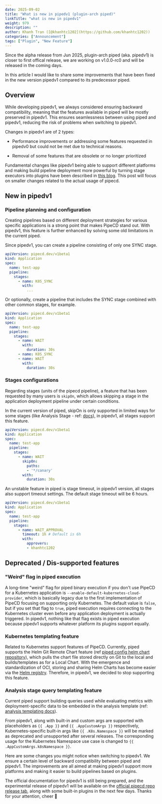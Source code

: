 ```yaml
---
date: 2025-09-02
title: "What is new in pipedv1 (plugin-arch piped)"
linkTitle: "what is new in pipedv1"
weight: 979
description: ""
author: Khanh Tran ([@khanhtc1202](https://github.com/khanhtc1202))
categories: ["Announcement"]
tags: ["Plugin", "New Feature"]
---
```


Since the alpha release from Jun 2025, plugin-arch piped (aka. pipedv1) is closer to first offical release, we are working on v1.0.0-rc0 and will be released in the coming days.

In this article I would like to share some improvements that have been fixed in the new version pipedv1 compared to its predecessor piped.

## Overview

While developing pipedv1, we always considered ensuring backward compatibility, meaning that the features available in piped will be mostly preserved in pipedv1. This ensures seamlessness between using piped and pipedv1, reducing the risk of problems when switching to pipedv1.

Changes in pipedv1 are of 2 types:

- Performance improvements or addressing some features requested in pipedv0 but could not be met due to technical reasons.

- Removal of some features that are obsolete or no longer prioritized

Fundamental changes like pipedv1 being able to support different platforms and making build pipeline deployment more powerful by turning stage executors into plugins have been described in [this blog](https://pipecd.dev/blog/2024/11/28/overview-of-the-plan-for-pluginnable-pipecd/). This post will focus on smaller changes related to the actual usage of pipecd.

## New in pipedv1

### Pipeline planning and configuration

Creating pipelines based on different deployment strategies for various specific applications is a strong point that makes PipeCD stand out. With pipedv1, this feature is further enhanced by solving some old limitations in the current piped.

Since pipedv1, you can create a pipeline consisting of only one SYNC stage.

```yaml
apiVersion: pipecd.dev/v1beta1
kind: Application
spec:
  name: test-app
  pipeline:
    stages:
      - name: K8S_SYNC
        with:
          ...
```

Or optionally, create a pipeline that includes the SYNC stage combined with other common stages, for example.

```yaml
apiVersion: pipecd.dev/v1beta1
kind: Application
spec:
  name: test-app
  pipeline:
    stages:
      - name: WAIT
        with:
          duration: 30s
      - name: K8S_SYNC
      - name: WAIT
        with:
          duration: 30s
```

### Stages configurations

Regarding stages (units of the pipecd pipeline), a feature that has been requested by many users is `skipOn`, which allows skipping a stage in the application deployment pipeline under certain conditions.

In the current version of piped, skipOn is only supported in limited ways for some stages (like Analysis Stage - ref: [docs](https://pipecd.dev/docs-v0.53.x/user-guide/configuration-reference/#analysisstageoptions)), in pipedv1, all stages support this feature.

```yaml
apiVersion: pipecd.dev/v1beta1
kind: Application
spec:
  name: test-app
  pipeline:
    stages:
      - name: WAIT
        skipOn:
          paths:
          - '*/canary'
        with:
          duration: 30s
```

An unstable feature in piped is stage timeout, in pipedv1 version, all stages also support timeout settings. The default stage timeout will be 6 hours.

```yaml
apiVersion: pipecd.dev/v1beta1
kind: Application
spec:
  name: test-app
  pipeline:
    stages:
      - name: WAIT_APPROVAL
        timeout: 1h # Default is 6h
        with:
          approvers:
          - khanhtc1202
```

## Deprecated / Dis-supported features

### "Weird" flag in piped execution

A long-time "weird" flag for piped binary execution if you don't use PipeCD for a Kubernetes application is `--enable-default-kubernetes-cloud-provider`, which is basically legacy due to the first implementation of PipeCD focusing on supporting only Kubernetes. The default value is `false`, but if you set that flag to `true`, piped execution requires connecting to the Kubernetes cluster even before any application deployment is actually triggered. In pipedv1, nothing like that flag exists in piped execution because pipedv1 supports whatever platform its plugins support equally.

### Kubernetes templating feature

Related to Kubernetes support features of PipeCD. Currently, piped supports the Helm Git Remote Chart feature (ref [piped config helm chart repository](https://pipecd.dev/docs-v0.53.x/user-guide/managing-piped/configuration-reference/#chartrepository)), which pulls the chart file stored directly on Git to the local and builds/templates as for a Local Chart. With the emergence and standardization of OCI, storing and sharing Helm Charts has become easier via the [Helm registry](https://helm.sh/docs/helm/helm_registry/). Therefore, in pipedv1, we decided to stop supporting this feature.

### Analysis stage query templating feature

Current piped support building queries used while evaluating metrics with deployment-specific data to be embedded in the analysis template (ref: [analysis templating docs](https://pipecd.dev/docs-v0.53.x/user-guide/managing-application/customizing-deployment/automated-deployment-analysis/#optional-analysis-template)).

From pipedv1, along with built-in and custom args are supported with placeholders as `{{ .App }}` and `{{ .AppCustomArgs }}` respectively, Kubernetes-specific built-in args like `{{ .K8s.Namespace }}` will be marked as deprecated and unsupported after several releases. The corresponding usage for the Kubernetes Namespace use case is changed to `{{ .AppCustomArgs.k8sNamespace }}`.

Here are some changes you might notice when switching to pipedv1. We ensure a certain level of backward compatibility between piped and pipedv1. The improvements are all aimed at making pipedv1 support more platforms and making it easier to build pipelines based on plugins.

The official documentation for pipedv1 is still being prepared, and the experimental release of pipedv1 will be available on the [official pipecd repo release tab](https://github.com/pipe-cd/pipecd/releases), along with some built-in plugins in the next few days. Thanks for your attention, cheer 🍻

